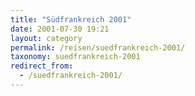 ```yaml
---
title: "Südfrankreich 2001"
date: 2001-07-30 19:21
layout: category
permalink: /reisen/suedfrankreich-2001/
taxonomy: suedfrankreich-2001
redirect_from:
  - /suedfrankreich-2001/
---
```

